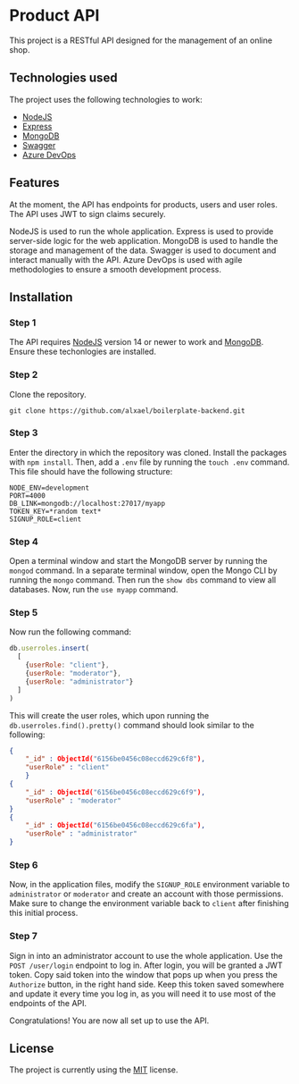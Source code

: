 # Product API

This project is a RESTful API designed for the management of an online shop.

## Technologies used

The project uses the following technologies to work:

- [NodeJS](https://nodejs.org/en/)
- [Express](https://expressjs.com/)
- [MongoDB](https://www.mongodb.com/)
- [Swagger](https://swagger.io/tools/swagger-codegen/)
- [Azure DevOps](https://azure.microsoft.com/en-us/services/devops/)

## Features

At the moment, the API has endpoints for products, users and user roles. The API uses JWT to sign claims securely.

NodeJS is used to run the whole application. Express is used to provide server-side logic for the web application. MongoDB is used to handle the storage and management of the data. Swagger is used to document and interact manually with the API. Azure DevOps is used with agile methodologies to ensure a smooth development process.

## Installation

### Step 1

The API requires [NodeJS](https://nodejs.org/en/) version 14 or newer to work and [MongoDB](https://www.mongodb.com/). Ensure these techonlogies are installed.

### Step 2

Clone the repository.

```console
git clone https://github.com/alxael/boilerplate-backend.git
```

### Step 3

Enter the directory in which the repository was cloned. Install the packages with ```npm install```. Then, add a ```.env``` file by running the ```touch .env``` command. This file should have the following structure:

```dosini
NODE_ENV=development
PORT=4000
DB_LINK=mongodb://localhost:27017/myapp
TOKEN_KEY=*random text*
SIGNUP_ROLE=client
```

### Step 4

Open a terminal window and start the MongoDB server by running the ```mongod``` command. In a separate terminal window, open the Mongo CLI by running the ```mongo``` command. Then run the ```show dbs``` command to view all databases. Now, run the ```use myapp``` command.

### Step 5

Now run the following command:

```javascript
db.userroles.insert(
  [
    {userRole: "client"},
    {userRole: "moderator"},
    {userRole: "administrator"}
  ]
)
```

This will create the user roles, which upon running the ```db.userroles.find().pretty()``` command should look similar to the following:

```json
{ 
    "_id" : ObjectId("6156be0456c08eccd629c6f8"),
    "userRole" : "client"
    }
{
    "_id" : ObjectId("6156be0456c08eccd629c6f9"),
    "userRole" : "moderator" 
}
{
    "_id" : ObjectId("6156be0456c08eccd629c6fa"),
    "userRole" : "administrator"
}
```

### Step 6

Now, in the application files, modify the ```SIGNUP_ROLE``` environment variable to ```administrator``` or ```moderator``` and create an account with those permissions. Make sure to change the environment variable back to ```client``` after finishing this initial process.

### Step 7

Sign in into an administrator account to use the whole application. Use the ```POST /user/login``` endpoint to log in. After login, you will be granted a JWT token. Copy said token into the window that pops up when you press the ```Authorize``` button, in the right hand side. Keep this token saved somewhere and update it every time you log in, as you will need it to use most of the endpoints of the API.

Congratulations! You are now all set up to use the API.

## License

The project is currently using the [MIT](https://choosealicense.com/licenses/mit/) license.
